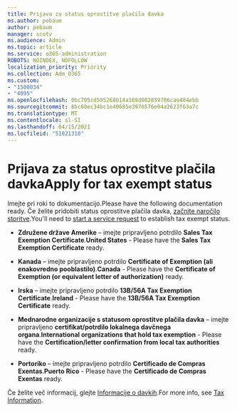 ```yaml
---
title: Prijava za status oprostitve plačila davka
ms.author: pebaum
author: pebaum
manager: scotv
ms.audience: Admin
ms.topic: article
ms.service: o365-administration
ROBOTS: NOINDEX, NOFOLLOW
localization_priority: Priority
ms.collection: Adm_O365
ms.custom:
- "1500034"
- "4895"
ms.openlocfilehash: 0bc705cd595268b14a169d002859706cae404ebb
ms.sourcegitcommit: 8bc60ec34bc1e40685e3976576e04a2623f63a7c
ms.translationtype: MT
ms.contentlocale: sl-SI
ms.lasthandoff: 04/15/2021
ms.locfileid: "51821310"
---
```

# <a name="apply-for-tax-exempt-status"></a><span data-ttu-id="26ea9-102">Prijava za status oprostitve plačila davka</span><span class="sxs-lookup"><span data-stu-id="26ea9-102">Apply for tax exempt status</span></span>

<span data-ttu-id="26ea9-103">Imejte pri roki to dokumentacijo.</span><span class="sxs-lookup"><span data-stu-id="26ea9-103">Please have the following documentation ready.</span></span> <span data-ttu-id="26ea9-104">Če želite pridobiti status oprostitve plačila davka, [začnite naročilo storitve](https://docs.microsoft.com/microsoft-365/admin/contact-support-for-business-products).</span><span class="sxs-lookup"><span data-stu-id="26ea9-104">You'll need to [start a service request](https://docs.microsoft.com/microsoft-365/admin/contact-support-for-business-products) to establish tax exempt status.</span></span>

- <span data-ttu-id="26ea9-105">**Združene države Amerike** – imejte pripravljeno potrdilo **Sales Tax Exemption Certificate**.</span><span class="sxs-lookup"><span data-stu-id="26ea9-105">**United States** - Please have the **Sales Tax Exemption Certificate** ready.</span></span>

- <span data-ttu-id="26ea9-106">**Kanada** – imejte pripravljeno potrdilo **Certificate of Exemption (ali enakovredno pooblastilo)**.</span><span class="sxs-lookup"><span data-stu-id="26ea9-106">**Canada** - Please have the **Certificate of Exemption (or equivalent letter of authorization)** ready.</span></span>

- <span data-ttu-id="26ea9-107">**Irska** – imejte pripravljeno potrdilo **13B/56A Tax Exemption Certificate**.</span><span class="sxs-lookup"><span data-stu-id="26ea9-107">**Ireland** - Please have the **13B/56A Tax Exemption Certificate** ready.</span></span>

- <span data-ttu-id="26ea9-108">**Mednarodne organizacije s statusom oprostitve plačila davka** – imejte pripravljeno **certifikat/potrdilo lokalnega davčnega organa**.</span><span class="sxs-lookup"><span data-stu-id="26ea9-108">**International organizations that hold tax exemption** - Please have the **Certification/letter confirmation from local tax authorities** ready.</span></span>

- <span data-ttu-id="26ea9-109">**Portoriko** – imejte pripravljeno potrdilo **Certificado de Compras Exentas**.</span><span class="sxs-lookup"><span data-stu-id="26ea9-109">**Puerto Rico** - Please have the **Certificado de Compras Exentas** ready.</span></span>

<span data-ttu-id="26ea9-110">Če želite več informacij, glejte [Informacije o davkih](https://docs.microsoft.com/microsoft-365/commerce/billing-and-payments/tax-information).</span><span class="sxs-lookup"><span data-stu-id="26ea9-110">For more info, see [Tax Information](https://docs.microsoft.com/microsoft-365/commerce/billing-and-payments/tax-information).</span></span>
